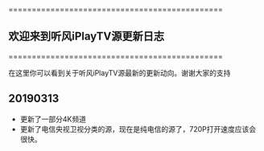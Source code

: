==============================================
## 欢迎来到听风iPlayTV源更新日志
==============================================

在这里你可以看到关于听风iPlayTV源最新的更新动向。谢谢大家的支持

## 20190313

- 更新了一部分4K频道
- 更新了电信央视卫视分类的源，现在是纯电信的源了，720P打开速度应该会很快。

